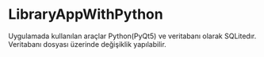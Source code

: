 # LibraryAppWithPython
Uygulamada kullanılan araçlar Python(PyQt5) ve veritabanı olarak SQLitedır.
Veritabanı dosyası üzerinde değişiklik yapılabilir.
